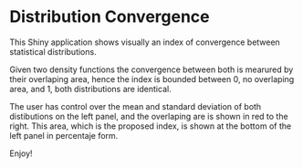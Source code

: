 # Distribution Convergence

This Shiny application shows visually an index of convergence between statistical distributions.

Given two density functions the convergence between both is mearured by their overlaping area, hence the index is bounded between 0, no overlaping area, and 1, both distributions are identical.

The user has control over the mean and standard deviation of both distibutions on the left panel, and the overlaping are is shown in red to the right. This area, which is the proposed index, is shown at the bottom of the left panel in percentaje form.

Enjoy!
